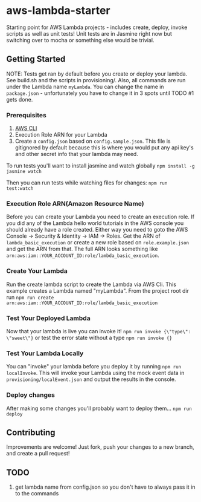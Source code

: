 # aws-lambda-starter
Starting point for AWS Lambda projects - includes create, deploy, invoke scripts as well as unit tests! Unit tests are in Jasmine right now but switching over to mocha or something else would be trivial.

## Getting Started
NOTE: Tests get ran by default before you create or deploy your lambda. See build.sh and the scripts in provisioning/. Also, all commands are run under the Lambda name `myLambda`. You can change the name in `package.json` - unfortunately you have to change it in 3 spots until TODO #1 gets done.

### Prerequisites
1. [AWS CLI](https://aws.amazon.com/cli/)
2. Execution Role ARN for your Lambda
3. Create a `config.json` based on `config.sample.json`. This file is gitignored by default because this is where you would put any api key's and other secret info that your lambda may need.

To run tests you'll want to install jasmine and watch globally
`npm install -g jasmine watch`

Then you can run tests while watching files for changes:
`npm run test:watch`

### Execution Role ARN(Amazon Resource Name)
Before you can create your Lambda you need to create an execution role. If you did any of the Lambda hello world tutorials in the AWS console you should already have a role created. Either way you need to goto the AWS Console -> Security & Identity -> IAM -> Roles. Get the ARN of `lambda_basic_execution` or create a new role based on `role.example.json` and get the ARN from that. The full ARN looks something like `arn:aws:iam::YOUR_ACCOUNT_ID:role/lambda_basic_execution`.

### Create Your Lambda
Run the create lambda script to create the Lambda via AWS Cli. This example creates a Lambda named "myLambda". From the project root dir run 
`npm run create arn:aws:iam::YOUR_ACCOUNT_ID:role/lambda_basic_execution`

### Test Your Deployed Lambda
Now that your lambda is live you can invoke it!
`npm run invoke {\"type\": \"sweet\"}` or test the error state without a type `npm run invoke {}`

### Test Your Lambda Locally
You can "invoke" your lambda before you deploy it by running `npm run localInvoke`. This will invoke your Lambda using the mock event data in `provisioning/localEvent.json` and output the results in the console.

### Deploy changes
After making some changes you'll probably want to deploy them...
`npm run deploy`

## Contributing
Improvements are welcome! Just fork, push your changes to a new branch, and create a pull request!

## TODO 
1. get lambda name from config.json so you don't have to always pass it in to the commands
